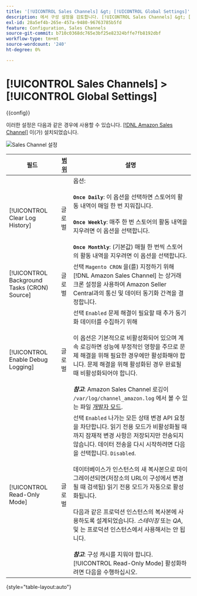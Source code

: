 ```yaml
---
title: '[!UICONTROL Sales Channels] &gt; [!UICONTROL Global Settings]'
description: 에서 구성 설정을 검토합니다. [!UICONTROL Sales Channels] &gt; [!UICONTROL Global Settings] 상거래 관리자의 페이지입니다.
exl-id: 28a5ef4b-265e-457a-9480-96763785b5fd
feature: Configuration, Sales Channels
source-git-commit: b710c0368dc765e3bf25e82324bffe7fb8192dbf
workflow-type: tm+mt
source-wordcount: '240'
ht-degree: 0%

---
```


# [!UICONTROL Sales Channels] > [!UICONTROL Global Settings]

{{config}}

이러한 설정은 다음과 같은 경우에 사용할 수 있습니다. [[!DNL Amazon Sales Channel]](https://experienceleague.adobe.com/docs/commerce-channels/amazon/getting-started/install.html) 이(가) 설치되었습니다.

![Sales Channel 설정](./assets/config-sales-channel-global-settings.png)<!-- zoom -->

| 필드 | [범위](../getting-started/websites-stores-views.md#scope-settings) | 설명 |
|-----|---------|------|
| [!UICONTROL Clear Log History] | 글로벌 | 옵션:<br/><br/>**`Once Daily`**: 이 옵션을 선택하면 스토어의 활동 내역이 매일 한 번 지워집니다.<br/><br/>**`Once Weekly`**: 매주 한 번 스토어의 활동 내역을 지우려면 이 옵션을 선택합니다.<br/><br/>**`Once Monthly`**: (기본값) 매월 한 번씩 스토어의 활동 내역을 지우려면 이 옵션을 선택합니다. |
| [!UICONTROL Background Tasks (CRON) Source] | 글로벌 | 선택 `Magento CRON` 을(를) 지정하기 위해 [!DNL Amazon Sales Channel] 는 상거래 크론 설정을 사용하여 Amazon Seller Central과의 통신 및 데이터 동기화 간격을 결정합니다. |
| [!UICONTROL Enable Debug Logging] | 글로벌 | 선택 `Enabled` 문제 해결이 필요할 때 추가 동기화 데이터를 수집하기 위해<br/><br/>이 옵션은 기본적으로 비활성화되어 있으며 계속 로깅하면 성능에 부정적인 영향을 주므로 문제 해결을 위해 필요한 경우에만 활성화해야 합니다. 문제 해결을 위해 활성화된 경우 완료될 때 비활성화되어야 합니다.<br/><br/>**_참고&#x200B;_**: Amazon Sales Channel 로깅이 `/var/log/channel_amazon.log` 에서 볼 수 있는 파일 [개발자 모드](../systems/developer-tools.md#operation-modes). |
| [!UICONTROL Read-Only Mode] | 글로벌 | 선택 `Enabled` 나가는 모든 상태 변경 API 요청을 차단합니다. 읽기 전용 모드가 비활성화될 때까지 잠재적 변경 사항은 저장되지만 전송되지 않습니다. 데이터 전송을 다시 시작하려면 다음을 선택합니다. `Disabled`.<br/><br/>데이터베이스가 인스턴스의 새 복사본으로 마이그레이션되면(저장소의 URL이 구성에서 변경될 때 검색됨) 읽기 전용 모드가 자동으로 활성화됩니다.<br/><br/>다음과 같은 프로덕션 인스턴스의 복사본에 사용하도록 설계되었습니다. _스테이징_ 또는 _QA_, 및 는 프로덕션 인스턴스에서 사용해서는 안 됩니다.<br/><br/>**_참고&#x200B;_**: 구성 캐시를 지워야 합니다. [!UICONTROL Read-Only Mode] 활성화하려면 다음을 수행하십시오. |

{style="table-layout:auto"}
